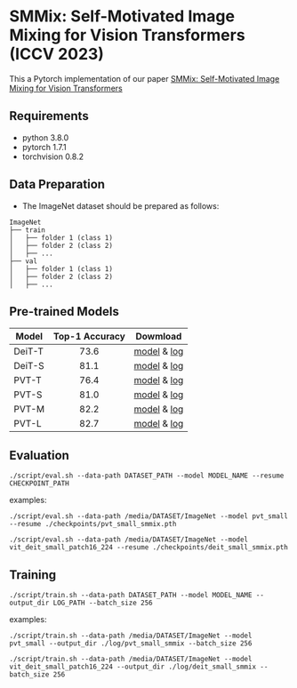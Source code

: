 # SMMix: Self-Motivated Image Mixing for Vision Transformers (ICCV 2023)
This a Pytorch implementation of our paper [SMMix: Self-Motivated Image Mixing for Vision Transformers](https://arxiv.org/abs/2212.12977)


## Requirements
- python 3.8.0
- pytorch 1.7.1
- torchvision 0.8.2


## Data Preparation
- The ImageNet dataset should be prepared as follows:
```
ImageNet
├── train
│   ├── folder 1 (class 1)
│   ├── folder 2 (class 2)
│   ├── ...
├── val
│   ├── folder 1 (class 1)
│   ├── folder 2 (class 2)
│   ├── ...

```

## Pre-trained Models

|Model|Top-1 Accuracy|Dowmload|
|-----|:-------:|---------|
|DeiT-T| 73.6 |[model](https://drive.google.com/file/d/1cclVfL_dCs7uQIdEvUoTsdMnc2gN7tZD/view?usp=sharing) & [log](https://drive.google.com/file/d/13VcsQeX1X6ONEI4pZp9biPtmOeXl9EsV/view?usp=sharing)|
|DeiT-S| 81.1 |[model](https://drive.google.com/file/d/1FYRglSq7EFVDVAE1sOZ81bBm_fZj_9bz/view?usp=share_link) & [log](https://drive.google.com/file/d/1rd3_HzHyCAhocLbO78tzAaXsyJUzQJGy/view?usp=share_link)|
|PVT-T | 76.4 |[model](https://drive.google.com/file/d/11ULLrgyPbeBr3TZXEh7xIb3HXjozCKFL/view?usp=sharing) & [log](https://drive.google.com/file/d/1e7m8K57fWcPawAEtUtkTDaTlZXJbU1gz/view?usp=sharing)|
|PVT-S | 81.0 |[model](https://drive.google.com/file/d/18QH-IEOI6KYpbST0xMyjJBTJeKFxtw2U/view?usp=sharing) & [log](https://drive.google.com/file/d/1yKgfi1dpb0puFhZy-pZJF-1vBWHM_scs/view?usp=sharing)|
|PVT-M | 82.2 |[model](https://drive.google.com/file/d/1AEN7iiIYABmaHCkK9ds9A-owEuBIX2mU/view?usp=sharing) & [log](https://drive.google.com/file/d/1hgycht1Szor9aUePbCyOyoDyId9yBkNf/view?usp=sharing)|
|PVT-L | 82.7 |[model](https://drive.google.com/file/d/1IG-XONNBfv-Rg5ETZfTfVa2i5qk11lNr/view?usp=sharing) & [log](https://drive.google.com/file/d/1aojFiCSv_eZtYJBaCuRwCTZFQqOT-sYu/view?usp=sharing)|

## Evaluation
```
./script/eval.sh --data-path DATASET_PATH --model MODEL_NAME --resume CHECKPOINT_PATH
```
examples:
```
./script/eval.sh --data-path /media/DATASET/ImageNet --model pvt_small --resume ./checkpoints/pvt_small_smmix.pth
```
```
./script/eval.sh --data-path /media/DATASET/ImageNet --model vit_deit_small_patch16_224 --resume ./checkpoints/deit_small_smmix.pth
```

## Training
```
./script/train.sh --data-path DATASET_PATH --model MODEL_NAME --output_dir LOG_PATH --batch_size 256
```
examples:
```
./script/train.sh --data-path /media/DATASET/ImageNet --model pvt_small --output_dir ./log/pvt_small_smmix --batch_size 256
```
```
./script/train.sh --data-path /media/DATASET/ImageNet --model vit_deit_small_patch16_224 --output_dir ./log/deit_small_smmix --batch_size 256
```
